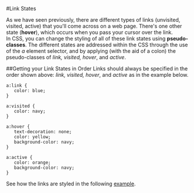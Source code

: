 #Link States

As we have seen previously, there are different types of links (unvisited, visited, active) that you'll
come across on a web page. There's one other state (**hover**), which occurs when you pass your cursor
over the link.  
In CSS, you can change the styling of all of these link states using **pseudo-classes**. The different
states are addressed within the CSS through the use of the *a* element selector, and by applying
(with the aid of a colon) the pseudo-classes of *link, visited, hover*, and *active*.

##Getting your Link States in Order
Links should always be specified in the order shown above: *link, visited, hover*, and *active* as in the example below.

~~~
a:link {
   color: blue;
}

a:visited {
   color: navy;
}

a:hover {
   text-decoration: none;
   color: yellow;
   background-color: navy;
}

a:active {
   color: orange;
   background-color: navy;
}
~~~

See how the links are styled in the following <a href="archives/Class Htmls/links.htm" target= "_blank">example</a>.
